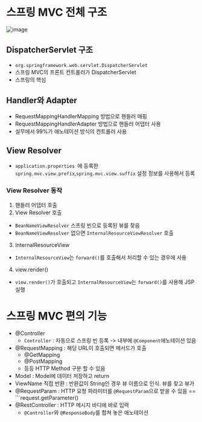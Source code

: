 # 스프링 MVC 전체 구조
![image](https://user-images.githubusercontent.com/59104703/169452524-204a506e-1580-4be9-a711-6d41314b1c24.png)

## DispatcherServlet 구조
- ```org.springframework.web.servlet.DispatcherServlet```
- 스프링 MVC의 프론트 컨트롤러가 DispatcherServlet
- 스프링의 핵심

## Handler와 Adapter
- RequestMappingHandlerMapping 방법으로 핸들러 매핑 
- RequestMappingHandlerAdapter 방법으로 핸들러 어댑터 사용
- 실무에서 99%가 애노테이션 방식의 컨트롤러 사용


## View Resolver
- ```application.properties ```에 등록한 ```spring.mvc.view.prefix```,```spring.mvc.view.suffix``` 설정 정보를 사용해서 등록

### View Resolver 동작
1. 핸들러 어댑터 호출
2. View Resolver 호출
  - ```BeanNameViewResolver``` 스프링 빈으로 등록된 뷰를 찾음
  - ```BeanNameViewResolver``` 없으면 ```InternalResourceViewResolver``` 호출
  
3. InternalResourceView
  - ```InternalResourceView```는 ```forward()```를 호출해서 처리할 수 있는 경우에 사용
4. view.render()
  - ```view.render()```가 호출되고 ```InternalResourceView```는 ```forward()```를 사용해 JSP 실행


# 스프링 MVC 편의 기능

- @Controller
  - ```Controller``` : 자동으로 스프링 빈 등록 -> 내부에 ```@Component```애노테이션 있음
- @RequestMapping : 해당 URL이 호출되면 메서드가 호출
  - @GetMapping
  - @PostMapping
  - 등등 HTTP Method 구분 할 수 있음
- Model : Model에 데이터 저장하고 return
- ViewName 직접 반환 : 반환값이 String인 경우 뷰 이름으로 인식. 뷰를 찾고 뷰가 
- @RequestParam : HTTP 요청 파라미터를 ```@RequestParam```으로 받을 수 있음 == ```request.getParameter()
- @RestController : HTTP 메시지 바디에 바로 입력
  - ```@Controller```와 ```@ResponseBody```를 합쳐 놓은 애노테이션


